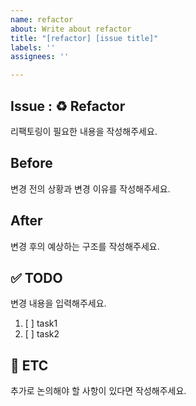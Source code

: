 ```yaml
---
name: refactor
about: Write about refactor
title: "[refactor] [issue title]"
labels: ''
assignees: ''

---
```


## Issue : ♻️ Refactor
리팩토링이 필요한 내용을 작성해주세요.


## Before
변경 전의 상황과 변경 이유를 작성해주세요.


## After
변경 후의 예상하는 구조를 작성해주세요.


## ✅ TODO
변경 내용을 입력해주세요.

1. [ ] task1
2. [ ] task2
 

## 📎 ETC
추가로 논의해야 할 사항이 있다면 작성해주세요.